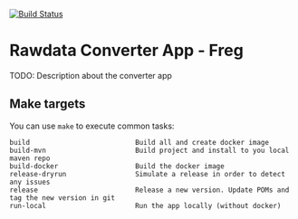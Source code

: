 [![Build Status](https://dev.azure.com/statisticsnorway/Dapla/_apis/build/status/statisticsnorway.rawdata-converter-app-freg?branchName=master)](https://dev.azure.com/statisticsnorway/Dapla/_build/latest?definitionId=xxx&branchName=master)

# Rawdata Converter App - Freg

TODO: Description about the converter app

## Make targets

You can use `make` to execute common tasks:

```
build                          Build all and create docker image
build-mvn                      Build project and install to you local maven repo
build-docker                   Build the docker image
release-dryrun                 Simulate a release in order to detect any issues
release                        Release a new version. Update POMs and tag the new version in git
run-local                      Run the app locally (without docker)
```
